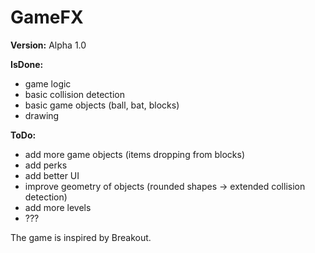 # GameFX

**Version:** Alpha 1.0

**IsDone:**
  * game logic
  * basic collision detection
  * basic game objects (ball, bat, blocks)
  * drawing
  
**ToDo:**
  * add more game objects (items dropping from blocks)
  * add perks
  * add better UI
  * improve geometry of objects (rounded shapes -> extended collision detection)
  * add more levels
  * ???

The game is inspired by Breakout.
